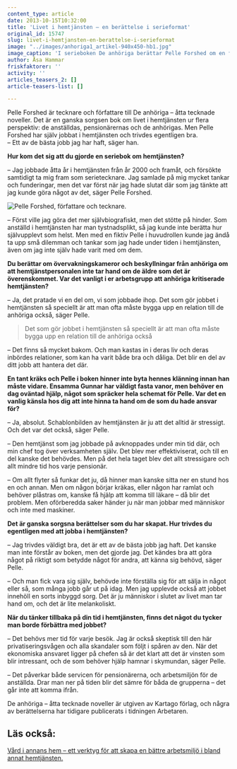 ```yaml
---
content_type: article
date: 2013-10-15T10:32:00
title: 'Livet i hemtjänsten – en berättelse i serieformat'
original_id: 15747
slug: livet-i-hemtjansten-en-berattelse-i-serieformat
image: "../images/anhoriga1_artikel-940x450-hb1.jpg"
image_caption: 'I serieboken De anhöriga berättar Pelle Forshed om en fiktiv Pelle som arbetar inom hemtjänsten.'
author: Åsa Hammar
friskfaktorer: ''
activity: ''
articles_teasers_2: []
article-teasers-list: []

---
```


Pelle Forshed är tecknare och författare till De anhöriga – åtta tecknade noveller. Det är en ganska sorgsen bok om livet i hemtjänsten ur flera perspektiv: de anställdas, pensionärernas och de anhörigas. Men Pelle Forshed har själv jobbat i hemtjänsten och trivdes egentligen bra.  
– Ett av de bästa jobb jag har haft, säger han.

**Hur kom det sig att du gjorde en seriebok om hemtjänsten?**

– Jag jobbade åtta år i hemtjänsten från år 2000 och framåt, och försökte samtidigt ta mig fram som serietecknare. Jag samlade på mig mycket tankar och funderingar, men det var först när jag hade slutat där som jag tänkte att jag kunde göra något av det, säger Pelle Forshed.

![Pelle Forshed, författare och tecknare.](https://www.suntarbetsliv.se/wp-content/uploads/2013/10/pelle-forshed_forlagsbild-160x205-ab-1.jpg "Pelle Forshed, författare och tecknare.")

– Först ville jag göra det mer självbiografiskt, men det stötte på hinder. Som anställd i hemtjänsten har man tystnadsplikt, så jag kunde inte berätta hur självupplevt som helst. Men med en fiktiv Pelle i huvudrollen kunde jag ändå ta upp små dilemman och tankar som jag hade under tiden i hemtjänsten, även om jag inte själv hade varit med om dem.

**Du berättar om övervakningskameror och beskyllningar från anhöriga om att hemtjänstpersonalen inte tar hand om de äldre som det är överenskommet. Var det vanligt i er arbetsgrupp att anhöriga kritiserade hemtjänsten?**

– Ja, det pratade vi en del om, vi som jobbade ihop. Det som gör jobbet i hemtjänsten så speciellt är att man ofta måste bygga upp en relation till de anhöriga också, säger Pelle.

> Det som gör jobbet i hemtjänsten så speciellt är att man ofta måste bygga upp en relation till de anhöriga också

– Det finns så mycket bakom. Och man kastas in i deras liv och deras inbördes relationer, som kan ha varit både bra och dåliga. Det blir en del av ditt jobb att hantera det där.

**En tant kräks och Pelle i boken hinner inte byta hennes klänning innan han måste vidare. Ensamma Gunnar har väldigt fasta vanor, men behöver en dag oväntad hjälp, något som spräcker hela schemat för Pelle. Var det en vanlig känsla hos dig att inte hinna ta hand om de som du hade ansvar för?**

– Ja, absolut. Schablonbilden av hemtjänsten är ju att det alltid är stressigt. Och det var det också, säger Pelle.

– Den hemtjänst som jag jobbade på avknoppades under min tid där, och min chef tog över verksamheten själv. Det blev mer effektiviserat, och till en del kanske det behövdes. Men på det hela taget blev det allt stressigare och allt mindre tid hos varje pensionär.

– Om allt flyter så funkar det ju, då hinner man kanske sitta ner en stund hos en och annan. Men om någon börjar kräkas, eller någon har ramlat och behöver plåstras om, kanske få hjälp att komma till läkare – då blir det problem. Men oförberedda saker händer ju när man jobbar med människor och inte med maskiner.

**Det är ganska sorgsna berättelser som du har skapat. Hur trivdes du egentligen med att jobba i hemtjänsten?**

– Jag trivdes väldigt bra, det är ett av de bästa jobb jag haft. Det kanske man inte förstår av boken, men det gjorde jag. Det kändes bra att göra något på riktigt som betydde något för andra, att känna sig behövd, säger Pelle.

– Och man fick vara sig själv, behövde inte förställa sig för att sälja in något eller så, som många jobb går ut på idag. Men jag upplevde också att jobbet innehöll en sorts inbyggd sorg. Det är ju människor i slutet av livet man tar hand om, och det är lite melankoliskt.

**När du tänker tillbaka på din tid i hemtjänsten, finns det något du tycker man borde förbättra med jobbet?**

– Det behövs mer tid för varje besök. Jag är också skeptisk till den här privatiseringsvågen och alla skandaler som följt i spåren av den. När det ekonomiska ansvaret ligger på chefen så är det klart att det är vinsten som blir intressant, och de som behöver hjälp hamnar i skymundan, säger Pelle.

– Det påverkar både servicen för pensionärerna, och arbetsmiljön för de anställda. Drar man ner på tiden blir det sämre för båda de grupperna – det går inte att komma ifrån.

De anhöriga – åtta tecknade noveller är utgiven av Kartago förlag, och några av berättelserna har tidigare publicerats i tidningen Arbetaren.

Läs också:
----------

[Vård i annans hem – ett verktyg för att skapa en bättre arbetsmiljö i bland annat hemtjänsten.](https://www.suntarbetsliv.se/verktyg/vard-i-annans-hem/ "Vård i annans hem – ett verktyg för att skapa en bättre arbetsmiljö i bland annat hemtjänsten.")

